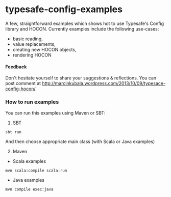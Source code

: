 typesafe-config-examples
========================

A few, straightforward examples which shows hot to use Typesafe's Config library and HOCON.
Currently examples include the following use-cases:
  * basic reading,
  * value replacements,
  * creating new HOCON objects,
  * rendering HOCON

#### Feedback
Don't hesitate yourself to share your suggestions & reflections.
You can post comment at http://marcinkubala.wordpress.com/2013/10/09/typesace-config-hocon/

### How to run examples
You can run this examples using Maven or SBT:

1. SBT
  ```
  sbt run
  ```
  And then choose appropriate main class (with Scala or Java examples)

2. Maven
  * Scala examples
  ```
  mvn scala:compile scala:run
  ```
  * Java examples
  ```
  mvn compile exec:java
  ```
